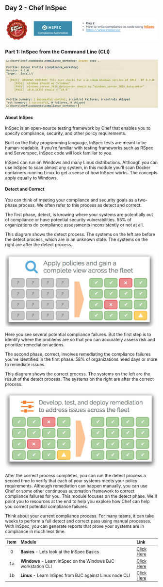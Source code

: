 ## Day 2 - Chef InSpec
![Chef InSpec](/images/ChefInSpec.png)

### Part 1: InSpec from the Command Line (CLI)
![ChefAutomate](/images/3version.png)

#### About InSpec
InSpec is an open-source testing framework by Chef that enables you to specify compliance, security, and other policy requirements.

Built on the Ruby programming language, InSpec tests are meant to be human-readable. If you're familiar with testing frameworks such as RSpec and Serverspec, InSpec code will look familiar to you.

InSpec can run on Windows and many Linux distributions. Although you can use InSpec to scan almost any system, in this module you'll scan Docker containers running Linux to get a sense of how InSpec works. The concepts apply equally to Windows.

#### Detect and Correct
You can think of meeting your compliance and security goals as a two-phase process. We often refer to this process as detect and correct.

The first phase, detect, is knowing where your systems are potentially out of compliance or have potential security vulnerabilities. 55% of organizations do compliance assessments inconsistently or not at all.

This diagram shows the detect process. The systems on the left are before the detect process, which are in an unknown state. The systems on the right are after the detect process.

![DCA](/images/dca1.png)

Here you see several potential compliance failures. But the first step is to identify where the problems are so that you can accurately assess risk and prioritize remediation actions.

The second phase, correct, involves remediating the compliance failures you've identified in the first phase. 58% of organizations need days or more to remediate issues.

This diagram shows the correct process. The systems on the left are the result of the detect process. The systems on the right are after the correct process.

![DCA](/images/dca2.png)

After the correct process completes, you can run the detect process a second time to verify that each of your systems meets your policy requirements. Although remediation can happen manually, you can use Chef or some other continuous automation framework to correct compliance failures for you. This module focuses on the detect phase. We'll point you to resources at the end to help you explore how Chef can help you correct potential compliance failures.

Think about your current compliance process. For many teams, it can take weeks to perform a full detect and correct pass using manual processes. With InSpec, you can generate reports that prove your systems are in compliance in much less time.


| Item | Module  | Link  |
| :---: |:-------------| :-----|
| 0  | **Basics** - Lets look at the InSpec Basics| [Click Here](https://github.com/anthonygrees/compliance-workshop/blob/master/basics_inspec.md)
| 1a  | **Windows** - Learn InSpec on the Windows BJC workstation CLI | [Click Here](https://github.com/anthonygrees/compliance-workshop/blob/master/windows_inspec.md) |
| 1b  | **Linux** - Learn InSpec from BJC against Linux node CLI | [Click Here](https://github.com/anthonygrees/compliance-workshop/blob/master/linux_inspec.md) |

